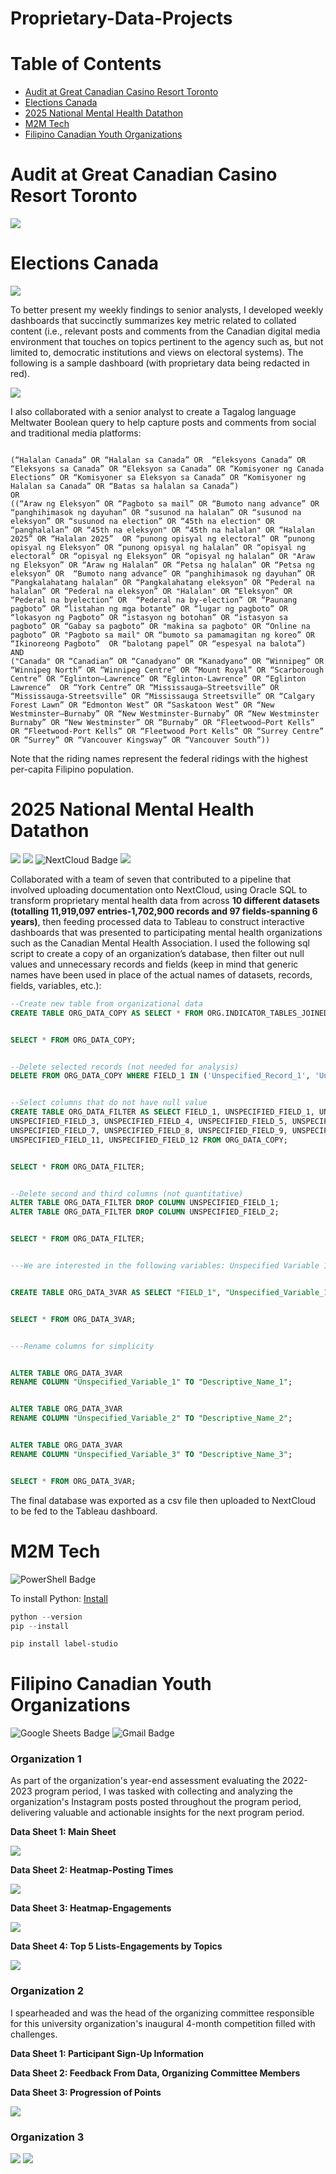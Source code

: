 # Proprietary-Data-Projects

# Table of Contents
* [Audit at Great Canadian Casino Resort Toronto](#audit-at-great-canadian-casino-resort-toronto)
* [Elections Canada](#elections-canada)
* [2025 National Mental Health Datathon](#2025-national-mental-health-datathon)
* [M2M Tech](#m2m-tech)
* [Filipino Canadian Youth Organizations](#filipino-canadian-youth-organizations)

# Audit at Great Canadian Casino Resort Toronto

<img src="https://img.shields.io/badge/Microsoft_Excel-217346?logo=microsoft-excel&logoColor=white"/>

# Elections Canada

<img src="https://img.shields.io/badge/Microsoft_Excel-217346?logo=microsoft-excel&logoColor=white"/>

To better present my weekly findings to senior analysts, I developed weekly dashboards that succinctly summarizes key metric related to collated content (i.e., relevant posts and comments from the Canadian digital media environment that touches on topics pertinent to the agency such as, but not limited to, democratic institutions and views on electoral systems). The following is a sample dashboard (with proprietary data being redacted in red).

<img src="https://github.com/Francis-Calingo/Proprietary-Data-Projects/blob/main/images/ElectionsCanadaDashboard.JPG"/>

I also collaborated with a senior analyst to create a Tagalog language Meltwater Boolean query to help capture posts and comments from social and traditional media platforms:

```meltwater

(“Halalan Canada” OR “Halalan sa Canada” OR  “Eleksyons Canada” OR “Eleksyons sa Canada” OR “Eleksyon sa Canada” OR “Komisyoner ng Canada Elections” OR “Komisyoner sa Eleksyon sa Canada” OR “Komisyoner ng Halalan sa Canada” OR “Batas sa halalan sa Canada”) 
OR 
((“Araw ng Eleksyon” OR “Pagboto sa mail” OR “Bumoto nang advance” OR “panghihimasok ng dayuhan” OR “susunod na halalan” OR “susunod na eleksyon” OR “susunod na election” OR “45th na election" OR “panghalalan” OR “45th na eleksyon" OR “45th na halalan" OR “Halalan 2025” OR “Halalan 2025”  OR “punong opisyal ng electoral” OR “punong opisyal ng Eleksyon” OR “punong opisyal ng halalan” OR “opisyal ng electoral” OR “opisyal ng Eleksyon” OR “opisyal ng halalan” OR "Araw ng Eleksyon” OR “Araw ng Halalan” OR “Petsa ng halalan” OR “Petsa ng eleksyon” OR  “Bumoto nang advance” OR “panghihimasok ng dayuhan” OR “Pangkalahatang halalan” OR “Pangkalahatang eleksyon” OR “Pederal na halalan” OR “Pederal na eleksyon” OR "Halalan" OR “Eleksyon” OR “Pederal na byelection” OR  “Pederal na by-election” OR “Paunang pagboto” OR “listahan ng mga botante” OR “lugar ng pagboto” OR “lokasyon ng Pagboto” OR “istasyon ng botohan” OR “istasyon sa pagboto” OR “Gabay sa pagboto” OR "makina sa pagboto" OR “Online na pagboto” OR "Pagboto sa mail" OR “bumoto sa pamamagitan ng koreo” OR “Ikinoreong Pagboto”  OR “balotang papel” OR “espesyal na balota”) 
AND 
("Canada" OR “Canadian” OR “Canadyano” OR “Kanadyano” OR “Winnipeg” OR “Winnipeg North” OR “Winnipeg Centre” OR “Mount Royal” OR “Scarborough Centre” OR “Eglinton—Lawrence” OR “Eglinton-Lawrence” OR “Eglinton Lawrence”  OR “York Centre” OR “Mississauga—Streetsville” OR “Mississauga-Streetsville” OR “Mississauga Streetsville” OR “Calgary Forest Lawn” OR “Edmonton West” OR “Saskatoon West” OR “New Westminster—Burnaby” OR “New Westminster-Burnaby” OR “New Westminster Burnaby” OR “New Westminster” OR “Burnaby” OR “Fleetwood—Port Kells” OR “Fleetwood-Port Kells” OR “Fleetwood Port Kells” OR “Surrey Centre” OR “Surrey” OR “Vancouver Kingsway” OR “Vancouver South”))

```

Note that the riding names represent the federal ridings with the highest per-capita Filipino population.


# 2025 National Mental Health Datathon

<img src="https://img.shields.io/badge/Oracle-F80000?logo=oracle&logoColor=black"/>
<img src="https://img.shields.io/badge/PLSQL-F80000?logo=oracle&logoColor=black"/>
<img src="https://img.shields.io/badge/Nextcloud-0082C9?logo=Nextcloud&logoColor=white&style=plastic" alt="NextCloud Badge"/>
<img src="https://img.shields.io/badge/Microsoft_Excel-217346?logo=microsoft-excel&logoColor=white"/>

Collaborated with a team of seven that contributed to a pipeline that involved uploading documentation onto NextCloud, using Oracle SQL to transform proprietary mental health data from across **10 different datasets (totalling 11,919,097 entries-1,702,900 records and 97 fields-spanning 6 years)**, then feeding processed data to Tableau to construct interactive dashboards that was presented to participating mental health organizations such as the Canadian Mental Health Association. I used the following sql script to create a copy of an organization’s database, then filter out null values and unnecessary records and fields (keep in mind that generic names have been used in place of the actual names of datasets, records, fields, variables, etc.):

```sql
--Create new table from organizational data
CREATE TABLE ORG_DATA_COPY AS SELECT * FROM ORG.INDICATOR_TABLES_JOINED;


SELECT * FROM ORG_DATA_COPY;


--Delete selected records (not needed for analysis)
DELETE FROM ORG_DATA_COPY WHERE FIELD_1 IN ('Unspecified_Record_1', 'Unspecified_Record_2', 'Unspecified_Record_3');


--Select columns that do not have null value
CREATE TABLE ORG_DATA_FILTER AS SELECT FIELD_1, UNSPECIFIED_FIELD_1, UNSPECIFIED_FIELD_2,
UNSPECIFIED_FIELD_3, UNSPECIFIED_FIELD_4, UNSPECIFIED_FIELD_5, UNSPECIFIED_FIELD_6,
UNSPECIFIED_FIELD_7, UNSPECIFIED_FIELD_8, UNSPECIFIED_FIELD_9, UNSPECIFIED_FIELD_10,
UNSPECIFIED_FIELD_11, UNSPECIFIED_FIELD_12 FROM ORG_DATA_COPY;


SELECT * FROM ORG_DATA_FILTER;


--Delete second and third columns (not quantitative)
ALTER TABLE ORG_DATA_FILTER DROP COLUMN UNSPECIFIED_FIELD_1;
ALTER TABLE ORG_DATA_FILTER DROP COLUMN UNSPECIFIED_FIELD_2;


SELECT * FROM ORG_DATA_FILTER;


---We are interested in the following variables: Unspecified Variable 1, Unspecified Variable, Unspecified Variable 3


CREATE TABLE ORG_DATA_3VAR AS SELECT "FIELD_1", "Unspecified_Variable_1", "Unspecified_Variable_2", "Unspecified_Variable_3" FROM ORG_DATA_FILTER;


SELECT * FROM ORG_DATA_3VAR;


---Rename columns for simplicity


ALTER TABLE ORG_DATA_3VAR
RENAME COLUMN "Unspecified_Variable_1" TO "Descriptive_Name_1";


ALTER TABLE ORG_DATA_3VAR
RENAME COLUMN "Unspecified_Variable_2" TO "Descriptive_Name_2";


ALTER TABLE ORG_DATA_3VAR
RENAME COLUMN "Unspecified_Variable_3" TO "Descriptive_Name_3";


SELECT * FROM ORG_DATA_3VAR;
```

The final database was exported as a csv file then uploaded to NextCloud to be fed to the Tableau dashboard.

# M2M Tech

<img src="https://img.shields.io/badge/powershell-5391FE?logo=powershell&logoColor=white&style=plastic" alt="PowerShell Badge"/>  

To install Python: [Install](https://www.python.org/ftp/python/3.12.0/python-3.12.0-amd64.exe)

```powershell
python --version
pip --install
```

```powershell
pip install label-studio
```

# Filipino Canadian Youth Organizations

<img src="https://img.shields.io/badge/Google%20Sheets-34A853?logo=google-sheets&logoColor=white&style=plastic" alt="Google Sheets Badge"/>  
<img src="https://img.shields.io/badge/Gmail-D14836?logo=gmail&logoColor=white&style=plastic" alt="Gmail Badge"/>  

### Organization 1

As part of the organization's year-end assessment evaluating the 2022-2023 program period, I was tasked with collecting and analyzing the organization's Instagram posts posted throughout the program period, delivering valuable and actionable insights for the next program period.

<b>Data Sheet 1: Main Sheet </b>

<img src="https://github.com/Francis-Calingo/Proprietary-Data-Projects/blob/main/images/FilipinoOrg1.1.png"/>

<b>Data Sheet 2: Heatmap-Posting Times </b>

<img src="https://github.com/Francis-Calingo/Proprietary-Data-Projects/blob/main/images/FilipinoOrg1.2.png"/>

<b>Data Sheet 3: Heatmap-Engagements</b>

<img src="https://github.com/Francis-Calingo/Proprietary-Data-Projects/blob/main/images/FilipinoOrg1.3.png"/>

<b>Data Sheet 4: Top 5 Lists-Engagements by Topics </b>

<img src="https://github.com/Francis-Calingo/Proprietary-Data-Projects/blob/main/images/FilipinoOrg1.4.png"/>

### Organization 2

I spearheaded and was the head of the organizing committee responsible for this university organization's inaugural 4-month competition filled with challenges.

<b>Data Sheet 1: Participant Sign-Up Information </b>

<b>Data Sheet 2: Feedback From Data, Organizing Committee Members </b>

<b>Data Sheet 3: Progression of Points </b>

<img src="https://github.com/Francis-Calingo/Proprietary-Data-Projects/blob/main/images/FilipinoOrg2.3.png"/>


### Organization 3

<img src="https://github.com/Francis-Calingo/Proprietary-Data-Projects/blob/main/images/FilipinoOrg3.1.png"/>

<img src="https://github.com/Francis-Calingo/Proprietary-Data-Projects/blob/main/images/FilipinoOrg3.2.png"/>



